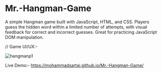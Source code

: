 # Mr.-Hangman-Game
A simple Hangman game built with JavaScript, HTML, and CSS. Players guess the hidden word within a limited number of attempts, with visual feedback for correct and incorrect guesses. Great for practicing JavaScript DOM manipulation.


// Game UI/UX:-

![hangmanp1](https://github.com/user-attachments/assets/61e437d5-0473-46e1-ba70-dbb39b5f91da)


Live Demo:- https://mohammadsartaj.github.io/Mr.-Hangman-Game/
